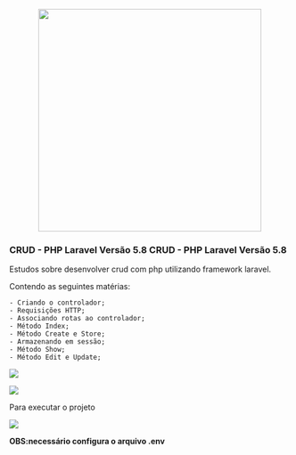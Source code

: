 <p align="center"><img src="https://res.cloudinary.com/dtfbvvkyp/image/upload/v1566331377/laravel-logolockup-cmyk-red.svg" width="400"></p>

### CRUD - PHP Laravel Versão 5.8 CRUD - PHP Laravel Versão 5.8

Estudos sobre desenvolver crud com php utilizando framework laravel.

Contendo as seguintes matérias:

    - Criando o controlador;
    - Requisições HTTP;
    - Associando rotas ao controlador;
    - Método Index;
    - Método Create e Store;
    - Armazenando em sessão;
    - Método Show;
    - Método Edit e Update;

![](https://i.imgur.com/QgDleFa.png)

![](https://i.imgur.com/O5MCy4m.png)

Para executar o projeto

![](https://i.imgur.com/A0ZuUa2.png)

**OBS:necessário configura o arquivo .env**

